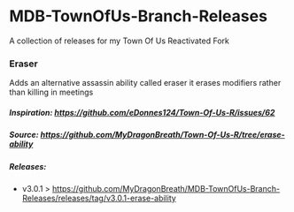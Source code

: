 # MDB-TownOfUs-Branch-Releases

A collection of releases for my Town Of Us Reactivated Fork

### Eraser
Adds an alternative assassin ability called eraser
it erases modifiers rather than killing in meetings
##### Inspiration: https://github.com/eDonnes124/Town-Of-Us-R/issues/62
##### Source: https://github.com/MyDragonBreath/Town-Of-Us-R/tree/erase-ability
##### Releases:
 - v3.0.1 > https://github.com/MyDragonBreath/MDB-TownOfUs-Branch-Releases/releases/tag/v3.0.1-erase-ability
